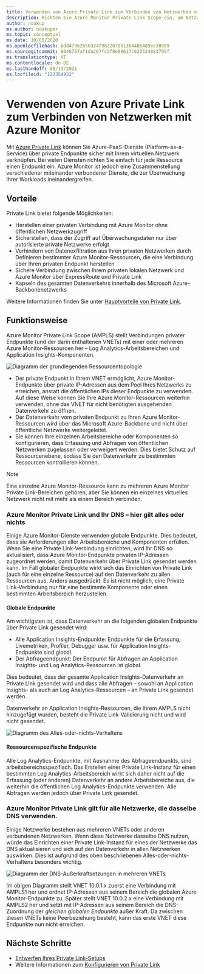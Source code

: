 ```yaml
---
title: Verwenden von Azure Private Link zum Verbinden von Netzwerken mit Azure Monitor
description: Richten Sie Azure Monitor Private Link Scope ein, um Netzwerke sicher mit Azure Monitor zu verbinden.
author: noakup
ms.author: noakuper
ms.topic: conceptual
ms.date: 10/05/2020
ms.openlocfilehash: bdd47962b56324f9832070b13644b5489ee38989
ms.sourcegitcommit: 0046757af1da267fc2f0e88617c633524883795f
ms.translationtype: HT
ms.contentlocale: de-DE
ms.lasthandoff: 08/13/2021
ms.locfileid: "122354932"
---
```

# <a name="use-azure-private-link-to-connect-networks-to-azure-monitor"></a>Verwenden von Azure Private Link zum Verbinden von Netzwerken mit Azure Monitor

Mit [Azure Private Link](../../private-link/private-link-overview.md) können Sie Azure-PaaS-Dienste (Platform-as-a-Service) über private Endpunkte sicher mit Ihrem virtuellen Netzwerk verknüpfen. Bei vielen Diensten richten Sie einfach für jede Ressource einen Endpunkt ein. Azure Monitor ist jedoch eine Zusammenstellung verschiedener miteinander verbundener Dienste, die zur Überwachung Ihrer Workloads ineinandergreifen. 

## <a name="advantages"></a>Vorteile

Private Link bietet folgende Möglichkeiten:

- Herstellen einer privaten Verbindung mit Azure Monitor ohne öffentlichen Netzwerkzugriff
- Sicherstellen, dass der Zugriff auf Überwachungsdaten nur über autorisierte private Netzwerke erfolgt
- Verhindern von Datenexfiltration aus Ihren privaten Netzwerken durch Definieren bestimmter Azure Monitor-Ressourcen, die eine Verbindung über Ihren privaten Endpunkt herstellen
- Sichere Verbindung zwischen Ihrem privaten lokalen Netzwerk und Azure Monitor über ExpressRoute und Private Link
- Kapseln des gesamten Datenverkehrs innerhalb des Microsoft Azure-Backbonenetzwerks

Weitere Informationen finden Sie unter [Hauptvorteile von Private Link](../../private-link/private-link-overview.md#key-benefits).

## <a name="how-it-works"></a>Funktionsweise

Azure Monitor Private Link Scope (AMPLS) stellt Verbindungen privater Endpunkte (und der darin enthaltenen VNETs) mit einer oder mehreren Azure Monitor-Ressourcen her – Log Analytics-Arbeitsbereichen und Application Insights-Komponenten.

![Diagramm der grundlegenden Ressourcentopologie](./media/private-link-security/private-link-basic-topology.png)

* Der private Endpunkt in Ihrem VNET ermöglicht, Azure Monitor-Endpunkte über private IP-Adressen aus dem Pool Ihres Netzwerks zu erreichen, anstatt die öffentlichen IPs dieser Endpunkte zu verwenden. Auf diese Weise können Sie Ihre Azure Monitor-Ressourcen weiterhin verwenden, ohne das VNET für nicht benötigten ausgehenden Datenverkehr zu öffnen. 
* Der Datenverkehr vom privaten Endpunkt zu Ihren Azure Monitor-Ressourcen wird über das Microsoft Azure-Backbone und nicht über öffentliche Netzwerke weitergeleitet. 
* Sie können Ihre einzelnen Arbeitsbereiche oder Komponenten so konfigurieren, dass Erfassung und Abfragen von öffentlichen Netzwerken zugelassen oder verweigert werden. Dies bietet Schutz auf Ressourcenebene, sodass Sie den Datenverkehr zu bestimmten Ressourcen kontrollieren können.

> [!NOTE]
> Eine einzelne Azure Monitor-Ressource kann zu mehreren Azure Monitor Private Link-Bereichen gehören, aber Sie können ein einzelnes virtuelles Netzwerk nicht mit mehr als einem Bereich verbinden. 

### <a name="azure-monitor-private-links-and-your-dns-its-all-or-nothing"></a>Azure Monitor Private Link und Ihr DNS – hier gilt alles oder nichts
Einige Azure Monitor-Dienste verwenden globale Endpunkte. Dies bedeutet, dass sie Anforderungen aller Arbeitsbereiche und Komponenten erfüllen. Wenn Sie eine Private Link-Verbindung einrichten, wird Ihr DNS so aktualisiert, dass Azure Monitor-Endpunkte privaten IP-Adressen zugeordnet werden, damit Datenverkehr über Private Link gesendet werden kann. Im Fall globaler Endpunkte wirkt sich das Einrichten von Private Link (auch für eine einzelne Ressource) auf den Datenverkehr zu allen Ressourcen aus. Anders ausgedrückt: Es ist nicht möglich, eine Private Link-Verbindung nur für eine bestimmte Komponente oder einen bestimmten Arbeitsbereich herzustellen.

#### <a name="global-endpoints"></a>Globale Endpunkte
Am wichtigsten ist, dass Datenverkehr an die folgenden globalen Endpunkte über Private Link gesendet wird:
* Alle Application Insights-Endpunkte: Endpunkte für die Erfassung, Livemetriken, Profiler, Debugger usw. für Application Insights-Endpunkte sind global.
* Der Abfrageendpunkt: Der Endpunkt für Abfragen an Application Insights- und Log Analytics-Ressourcen ist global.

Dies bedeutet, dass der gesamte Application Insights-Datenverkehr an Private Link gesendet wird und dass alle Abfragen – sowohl an Application Insights- als auch an Log Analytics-Ressourcen – an Private Link gesendet werden.

Datenverkehr an Application Insights-Ressourcen, die Ihrem AMPLS nicht hinzugefügt wurden, besteht die Private Link-Validierung nicht und wird nicht gesendet.

![Diagramm des Alles-oder-nichts-Verhaltens](./media/private-link-security/all-or-nothing.png)

#### <a name="resource-specific-endpoints"></a>Ressourcenspezifische Endpunkte
Alle Log Analytics-Endpunkte, mit Ausnahme des Abfrageendpunkts, sind arbeitsbereichsspezifisch. Das Erstellen einer Private Link-Instanz für einen bestimmten Log Analytics-Arbeitsbereich wirkt sich daher nicht auf die Erfassung (oder anderen) Datenverkehr an andere Arbeitsbereiche aus, die weiterhin die öffentlichen Log Analytics-Endpunkte verwenden. Alle Abfragen werden jedoch über Private Link gesendet.

### <a name="azure-monitor-private-link-applies-to-all-networks-that-share-the-same-dns"></a>Azure Monitor Private Link gilt für alle Netzwerke, die dasselbe DNS verwenden.
Einige Netzwerke bestehen aus mehreren VNETs oder anderen verbundenen Netzwerken. Wenn diese Netzwerke dasselbe DNS nutzen, würde das Einrichten einer Private Link-Instanz für eines der Netzwerke das DNS aktualisieren und sich auf den Datenverkehr in allen Netzwerken auswirken. Dies ist aufgrund des oben beschriebenen Alles-oder-nichts-Verhaltens besonders wichtig.

![Diagramm der DNS-Außerkraftsetzungen in mehreren VNETs](./media/private-link-security/dns-overrides-multiple-vnets.png)

Im obigen Diagramm stellt VNET 10.0.1.x zuerst eine Verbindung mit AMPLS1 her und ordnet IP-Adressen aus seinem Bereich die globalen Azure Monitor-Endpunkte zu. Später stellt VNET 10.0.2.x eine Verbindung mit AMPLS2 her und setzt mit IP-Adressen aus seinem Bereich die DNS-Zuordnung der *gleichen globalen Endpunkte* außer Kraft. Da zwischen diesen VNETs keine Peerbeziehung besteht, kann das erste VNET diese Endpunkte nun nicht erreichen.


## <a name="next-steps"></a>Nächste Schritte
- [Entwerfen Ihres Private Link-Setups](private-link-design.md)
- Weitere Informationen zum [Konfigurieren von Private Link](private-link-configure.md)

<h3><a id="connect-to-a-private-endpoint"></a></h3>
